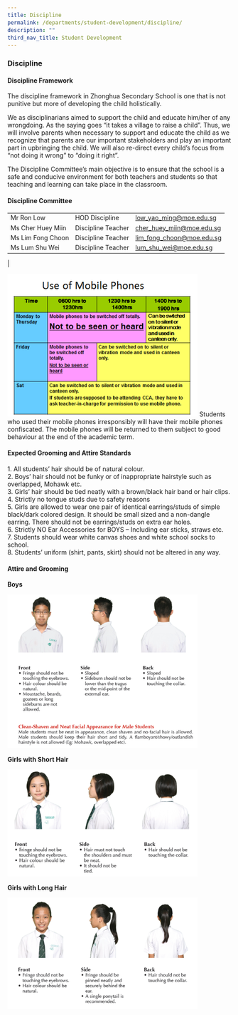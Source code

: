 ```yaml
---
title: Discipline
permalink: /departments/student-development/discipline/
description: ""
third_nav_title: Student Development
---
```

### **Discipline**
#### **Discipline Framework**
The discipline framework in Zhonghua Secondary School is one that is not punitive but more of developing the child holistically.

We as disciplinarians aimed to support the child and educate him/her of any wrongdoing. As the saying goes “it takes a village to raise a child”. Thus, we will involve parents when necessary to support and educate the child as we recognize that parents are our important stakeholders and play an important part in upbringing the child. We will also re-direct every child’s focus from “not doing it wrong” to “doing it right”.

The Discipline Committee’s main objective is to ensure that the school is a safe and conducive environment for both teachers and students so that teaching and learning can take place in the classroom.

#### **Discipline Committee**

|  |  |  |
|---|---|---|
| Mr Ron Low | HOD Discipline | [low_yao_ming@moe.edu.sg](mailto:low_yao_ming@moe.edu.sg) |
| Ms Cher Huey Miin | Discipline Teacher | [cher_huey_miin@moe.edu.sg](mailto:cher_huey_miin@moe.edu.sg) |
| Ms Lim Fong Choon | Discipline Teacher | [lim_fong_choon@moe.edu.sg](mailto:lim_fong_choon@moe.edu.sg) |
| Ms Lum Shu Wei | Discipline Teacher | [lum_shu_wei@moe.edu.sg](mailto:lum_shu_wei@moe.edu.sg) |
|

<img src="/images/discipline1.png" style="width:85%">
Students who used their mobile phones irresponsibly will have their mobile phones confiscated. The mobile phones will be returned to them subject to good behaviour at the end of the academic term.

#### **Expected Grooming and Attire Standards**
1\. All students’ hair should be of natural colour.<br>
2\. Boys’ hair should not be funky or of inappropriate hairstyle such as overlapped, Mohawk etc.<br>
3\. Girls’ hair should be tied neatly with a brown/black hair band or hair clips.<br>
4\. Strictly no tongue studs due to safety reasons<br>
5\. Girls are allowed to wear one pair of identical earrings/studs of simple black/dark colored design. It should be small sized and a non-dangle earring. There should not be earrings/studs on extra ear holes.<br>
6\. Strictly NO Ear Accessories for BOYS – Including ear sticks, straws etc.<br>
7\. Students should wear white canvas shoes and white school socks to school.<br>
8\. Students’ uniform (shirt, pants, skirt) should not be altered in any way.

#### **Attire and Grooming**
**Boys**

<img src="/images/discipline2.png" style="width:85%">

**Girls with Short Hair**

<img src="/images/discipline3.png" style="width:85%">

**Girls with Long Hair**

<img src="/images/discipline4.png" style="width:85%">